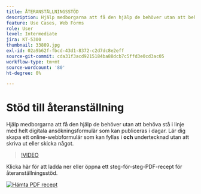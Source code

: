 ```yaml
---
title: ÅTERANSTÄLLNINGSSTÖD
description: Hjälp medborgarna att få den hjälp de behöver utan att behöva stå i kö med helt digitala ansökningsblanketter som kan publiceras i dagar
feature: Use Cases, Web Forms
role: User
level: Intermediate
jira: KT-5300
thumbnail: 33809.jpg
exl-id: 02a9b62f-fbcd-43d1-8372-c2d7dc8e2eff
source-git-commit: cda31f3acd9215184ba88dcb7c5ffd3e0cd3ac05
workflow-type: tm+mt
source-wordcount: '80'
ht-degree: 0%

---
```


# Stöd till återanställning

Hjälp medborgarna att få den hjälp de behöver utan att behöva stå i linje med helt digitala ansökningsformulär som kan publiceras i dagar. Lär dig skapa ett online-webbformulär som kan fyllas i **och** undertecknad utan att skriva ut eller skicka något.

>[!VIDEO](https://video.tv.adobe.com/v/33809?quality=12&learn=on&hidetitle=true)

Klicka här för att ladda ner eller öppna ett steg-för-steg-PDF-recept för återanställningsstöd.

[![Hämta PDF recept](../assets/acrobat_PDF_96.png)](../assets/UseCaseRecipe-EN-CreatingWebForms-Reemployment.pdf)

